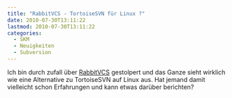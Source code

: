 ```yaml
---
title: "RabbitVCS - TortoiseSVN für Linux ?"
date: 2010-07-30T13:11:22
lastmod: 2010-07-30T13:11:22
categories:
  - SKM
  - Neuigkeiten
  - Subversion
---
```

Ich bin durch zufall über <a href="http://www.rabbitvcs.org">RabbitVCS</a> gestolpert und das Ganze sieht wirklich wie eine Alternative zu TortoiseSVN auf Linux aus. Hat jemand damit vielleicht schon Erfahrungen und kann etwas darüber berichten?
